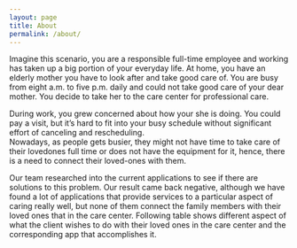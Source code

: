 ```yaml
---
layout: page
title: About
permalink: /about/
---
```


Imagine this scenario, you are a responsible full-time employee and working has taken
up a big portion of your everyday life. At home, you have an elderly mother you have to
look after and take good care of. You are busy from eight a.m. to five p.m. daily and
could not take good care of your dear mother. You decide to take her to the care center
for professional care.  

During work, you grew concerned about how your she is doing. You could pay a visit,
but it’s hard to fit into your busy schedule without significant effort of canceling and
rescheduling.  
Nowadays, as people gets busier, they might not have time to take care of their lovedones full time or does not have the equipment for it, hence, there is a need to connect their loved-ones with them.  

Our team researched into the current applications to see if there are solutions to this
problem. Our result came back negative, although we have found a lot of applications
that provide services to a particular aspect of caring really well, but none of them
connect the family members with their loved ones that in the care center. Following
table shows different aspect of what the client wishes to do with their loved ones in the
care center and the corresponding app that accomplishes it.
